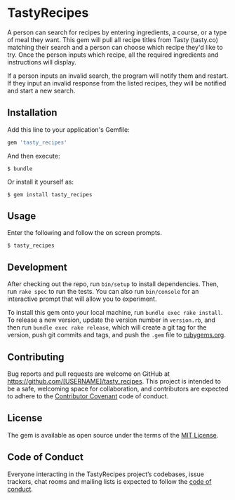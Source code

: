 # TastyRecipes

  A person can search for recipes by entering ingredients, a course, or a type of meal they want.  This gem will pull all recipe titles from Tasty (tasty.co) matching their search and a person can choose which recipe they'd like to try.  Once the person inputs which recipe, all the required ingredients and instructions will display.

  If a person inputs an invalid search, the program will notify them and restart.  If they input an invalid response from the listed recipes, they will be notified and start a new search.

## Installation

Add this line to your application's Gemfile:

```ruby
gem 'tasty_recipes'
```

And then execute:

    $ bundle

Or install it yourself as:

    $ gem install tasty_recipes

## Usage

  Enter the following and follow the on screen prompts.

    $ tasty_recipes

## Development

After checking out the repo, run `bin/setup` to install dependencies. Then, run `rake spec` to run the tests. You can also run `bin/console` for an interactive prompt that will allow you to experiment.

To install this gem onto your local machine, run `bundle exec rake install`. To release a new version, update the version number in `version.rb`, and then run `bundle exec rake release`, which will create a git tag for the version, push git commits and tags, and push the `.gem` file to [rubygems.org](https://rubygems.org).

## Contributing

Bug reports and pull requests are welcome on GitHub at https://github.com/[USERNAME]/tasty_recipes. This project is intended to be a safe, welcoming space for collaboration, and contributors are expected to adhere to the [Contributor Covenant](http://contributor-covenant.org) code of conduct.

## License

The gem is available as open source under the terms of the [MIT License](https://opensource.org/licenses/MIT).

## Code of Conduct

Everyone interacting in the TastyRecipes project’s codebases, issue trackers, chat rooms and mailing lists is expected to follow the [code of conduct](https://github.com/[USERNAME]/tasty_recipes/blob/master/CODE_OF_CONDUCT.md).
